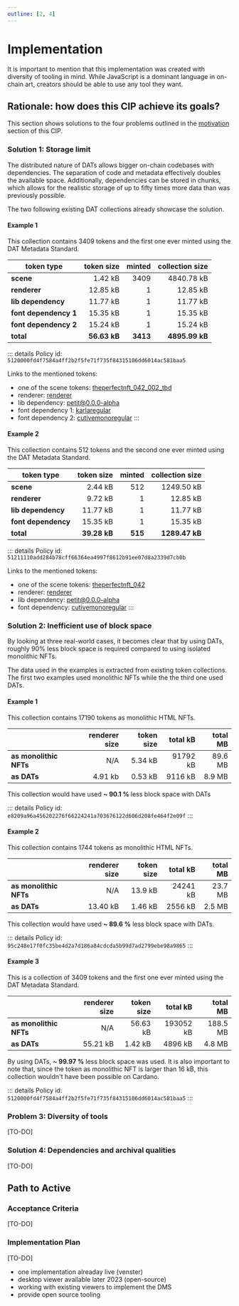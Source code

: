 ```yaml
---
outline: [2, 4]
---
```

# Implementation

It is important to mention that this implementation was created with diversity of tooling in mind. While JavaScript is a dominant language in on-chain art, creators should be able to use any tool they want.

## Rationale: how does this CIP achieve its goals?

This section shows solutions to the four problems outlined in the [motivation](/dat-metadata-standard.html#motivation-why-is-this-cip-necessary) section of this CIP.

### **Solution 1:** Storage limit

The distributed nature of DATs allows bigger on-chain codebases with dependencies. The separation of code and metadata effectively doubles the available space. Additionally, dependencies can be stored in chunks, which allows for the realistic storage of up to fifty times more data than was previously possible.

The two following existing DAT collections already showcase the solution.

#### Example 1

This collection contains 3409 tokens and the first one ever minted using the DAT Metadata Standard.

| token type            | token size   | minted   | collection size |
| --------------------- | -----------: | -------: | --------------: |
| **scene**             |      1.42 kB |     3409 |      4840.78 kB |
| **renderer**          |     12.85 kB |        1 |        12.85 kB |
| **lib dependency**    |     11.77 kB |        1 |        11.77 kB |
| **font dependency 1** |     15.35 kB |        1 |        15.35 kB |
| **font dependency 2** |     15.24 kB |        1 |        15.24 kB |
| **total**             | **56.63 kB** | **3413** |  **4895.99 kB** |

::: details
Policy id: `5120000fd4f7584a4ff2b2f5fe71f735f84315106dd6014ac581baa5`

Links to the mentioned tokens:
- one of the scene tokens: [theperfectnft_042_002_tbd](https://cardanoscan.io/token/5120000fd4f7584a4ff2b2f5fe71f735f84315106dd6014ac581baa5.theperfectnft_042_002_tbd?tab=minttransactions)
- renderer: [renderer](https://cardanoscan.io/token/5120000fd4f7584a4ff2b2f5fe71f735f84315106dd6014ac581baa5.renderer?tab=minttransactions)
- lib dependency: [petit@0.0.0-alpha](https://cardanoscan.io/token/0f33b52d548995e9f22be019db9ef1f792c51b1c?tab=minttransactions)
- font dependency 1: [karlaregular](https://cardanoscan.io/token/3333c36c4ba8b1ebc504e6865b3950ef0a101707b7e7e7de0b4ef323.karlaregular?tab=minttransactions)
- font dependency 2: [cutivemonoregular](https://cardanoscan.io/token/3333c36c4ba8b1ebc504e6865b3950ef0a101707b7e7e7de0b4ef323.cutivemonoregular?tab=minttransactions)
:::

#### Example 2

This collection contains 512 tokens and the second one ever minted using the DAT Metadata Standard.

| token type          | token size   | minted   | collection size |
| ------------------- | -----------: | -------: | --------------: |
| **scene**           |      2.44 kB |      512 |      1249.50 kB |
| **renderer**        |      9.72 kB |        1 |        12.85 kB |
| **lib dependency**  |     11.77 kB |        1 |        11.77 kB |
| **font dependency** |     15.35 kB |        1 |        15.35 kB |
| **total**           | **39.28 kB** |  **515** |  **1289.47 kB** |

::: details
Policy id: `51211110add284b78cff66364ea4997f8612b91ee07d8a2339d7cb0b`

Links to the mentioned tokens:
- one of the scene tokens: [theperfectnft_042](https://cardanoscan.io/token/51211110add284b78cff66364ea4997f8612b91ee07d8a2339d7cb0b.theperfectnft_042?tab=minttransactions)
- renderer: [renderer](https://cardanoscan.io/token/51211110add284b78cff66364ea4997f8612b91ee07d8a2339d7cb0b.renderer?tab=minttransactions)
- lib dependency: [petit@0.0.0-alpha](https://cardanoscan.io/token/0f33b52d548995e9f22be019db9ef1f792c51b1c?tab=minttransactions)
- font dependency: [cutivemonoregular](https://cardanoscan.io/token/3333c36c4ba8b1ebc504e6865b3950ef0a101707b7e7e7de0b4ef323.cutivemonoregular?tab=minttransactions)
:::


### **Solution 2:** Inefficient use of block space

By looking at three real-world cases, it becomes clear that by using DATs, roughly 90% less block space is required compared to using isolated monolithic NFTs.

The data used in the examples is extracted from existing token collections. The first two examples used monolithic NFTs while the the third one used DATs.

#### Example 1

This collection contains 17190 tokens as monolithic HTML NFTs.

|                        | renderer size | token size | total kB | total MB | 
| ---------------------- | ------------: | ---------: | -------: | -------: |
| **as monolithic NFTs** |           N/A |    5.34 kB | 91792 kB |  89.6 MB |
| **as DATs**            |       4.91 kb |    0.53 kB |  9116 kB |   8.9 MB |

This collection would have used **~ 90.1 %** less block space with DATs

::: details
Policy id: `e8209a96a456202276f66224241a703676122d606d208fe464f2e09f`
:::

#### Example 2

This collection contains 1744 tokens as monolithic HTML NFTs.

|                        | renderer size | token size | total kB | total MB | 
| ---------------------- | ------------: | ---------: | -------: | -------: |
| **as monolithic NFTs** |           N/A |    13.9 kB | 24241 kB |  23.7 MB |
| **as DATs**            |      13.40 kB |    1.46 kB |  2556 kB |   2.5 MB |

This collection would have used **~ 89.6 %** less block space with DATs.

::: details
Policy id: `95c248e17f0fc35be4d2a7d186a84cdcda5b99d7ad2799ebe98a9865`
:::

#### Example 3

This is a collection of 3409 tokens and the first one ever minted using the DAT Metadata Standard.

|                        | renderer size | token size | total kB  | total MB | 
| ---------------------- | ------------: | ---------: | --------: | -------: |
| **as monolithic NFTs** |           N/A |   56.63 kB | 193052 kB | 188.5 MB |
| **as DATs**            |      55.21 kB |    1.42 kB |   4896 kB |   4.8 MB |

By using DATs, **~ 99.97 %** less block space was used. It is also important to note that, since the token as monolithic NFT is larger than 16 kB, this collection wouldn't have been possible on Cardano.

::: details
Policy id: `5120000fd4f7584a4ff2b2f5fe71f735f84315106dd6014ac581baa5`
:::

### **Problem 3:** Diversity of tools

[TO-DO]

### **Solution 4:** Dependencies and archival qualities

[TO-DO]

## Path to Active

### Acceptance Criteria
<!-- Describes what are the acceptance criteria whereby a proposal becomes 'Active' -->
[TO-DO]

### Implementation Plan

[TO-DO]
- one implementation alreaday live (venster)
- desktop viewer available later 2023 (open-source) 
- working with existing viewers to implement the DMS
- provide open source tooling 